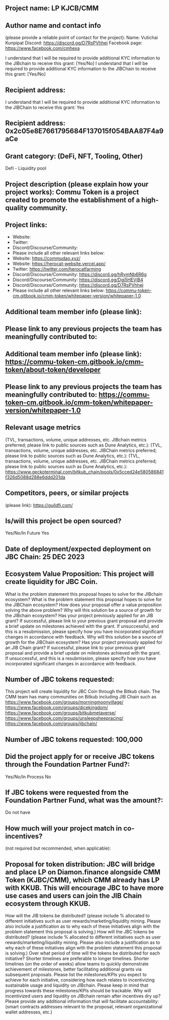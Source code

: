 ## Project name: LP KJCB/CMM

## Author name and contact info 
(please provide a reliable point of contact for the project):
Name: Vutichai Kunpipat
Discord: https://discord.gg/D7RsPVhhej
Facebook page: https://www.facebook.com/cmhexa

I understand that I will be required to provide additional KYC information to the JIBchain  to receive this grant: [Yes/No]
I understand that I will be required to provide additional KYC information to the JIBChain  to receive this grant: [Yes/No]

## Recipient address:
I understand that I will be required to provide additional KYC information to the JIBChain  to receive this grant: Yes
## Recipient address: 0x2c05e8E7661795684F137015f054BAA87F4a9aCe


## Grant category: (DeFi, NFT, Tooling, Other)
Defi - Liquidity pool


## Project description (please explain how your project works): Commu Token is a project created to promote the establishment of a high-quality community.

## Project links:

* Website:
* Twitter:
* Discord/Discourse/Community:
* Please include all other relevant links below:
* Website: https://commudao.xyz/
* Website: https://herocat-website.vercel.app/
* Twitter: https://twitter.com/herocatfarming
* Discord/Discourse/Community: https://discord.gg/hRymNb6R6g
* Discord/Discourse/Community: https://discord.gg/Dgj5HEVjB4
* Discord/Discourse/Community: https://discord.gg/D7RsPVhhej
* Please include all other relevant links below: https://commu-token-cm.gitbook.io/cmm-token/whitepaper-version/whitepaper-1.0

## Additional team member info (please link):

## Please link to any previous projects the team has meaningfully contributed to:
## Additional team member info (please link): https://commu-token-cm.gitbook.io/cmm-token/about-token/developer

## Please link to any previous projects the team has meaningfully contributed to: https://commu-token-cm.gitbook.io/cmm-token/whitepaper-version/whitepaper-1.0

## Relevant usage metrics 
(TVL, transactions, volume, unique addresses, etc. JIBchain metrics preferred; please link to public sources such as Dune Analytics, etc.):
(TVL, transactions, volume, unique addresses, etc. JIBChain metrics preferred; please link to public sources such as Dune Analytics, etc.):
(TVL, transactions, volume, unique addresses, etc. JIBChain metrics preferred; please link to public sources such as Dune Analytics, etc.): https://www.geckoterminal.com/bitkub_chain/pools/0x5cced24e580586841f326d5088d288e6ddd201da

## Competitors, peers, or similar projects 
(please link): https://guildfi.com/

## Is/will this project be open sourced? 
Yes/No/In Future
Yes


## Date of deployment/expected deployment on JBC Chain: 25 DEC 2023

## Ecosystem Value Proposition: This project will create liquidity for JBC Coin.

What is the problem statement this proposal hopes to solve for the JIBchain ecosystem?
What is the problem statement this proposal hopes to solve for the JIBChain ecosystem?
How does your proposal offer a value proposition solving the above problem?
Why will this solution be a source of growth for the JIBchain ecosystem?
Has your project previously applied for an JIB grant? If successful, please link to your previous grant proposal and provide a brief update on milestones achieved with the grant. If unsuccessful, and this is a resubmission, please specify how you have incorporated significant changes in accordance with feedback.
Why will this solution be a source of growth for the JIBChain ecosystem?
Has your project previously applied for an JIB Chain grant? If successful, please link to your previous grant proposal and provide a brief update on milestones achieved with the grant. If unsuccessful, and this is a resubmission, please specify how you have incorporated significant changes in accordance with feedback.

## Number of JBC tokens requested:
This project will create liquidity for JBC Coin through the Bitkub chain. The CMM team has many communities on Bitkub including JIB Chain such as
https://www.facebook.com/groups/morningmoonvillage/
https://www.facebook.com/groups/dicekingdom/
https://www.facebook.com/groups/bitkubmetaverse/
https://www.facebook.com/groups/unsleepsheepracing/
https://www.facebook.com/groups/jibchain/


## Number of JBC tokens requested: 100,000

## Did the project apply for or receive JBC tokens through the Foundation Partner Fund?:
Yes/No/In Process
No

## If JBC tokens were requested from the Foundation Partner Fund, what was the amount?:
Do not have

## How much will your project match in co-incentives? 
(not required but recommended, when applicable):


## Proposal for token distribution: JBC will bridge and place LP on Diamon.finance alongside CMM Token (KJBC/CMM), which CMM already has LP with KKUB. This will encourage JBC to have more use cases and users can join the JIB Chain ecosystem through KKUB.

How will the JIB tokens be distributed? (please include % allocated to different initiatives such as user rewards/marketing/liquidity mining. Please also include a justification as to why each of these initiatives align with the problem statement this proposal is solving.)
How will the JBC tokens be distributed? (please include % allocated to different initiatives such as user rewards/marketing/liquidity mining. Please also include a justification as to why each of these initiatives align with the problem statement this proposal is solving.)
Over what period of time will the tokens be distributed for each initiative? Shorter timelines are preferable to longer timelines. Shorter timelines (on the order of weeks) allow teams to quickly demonstrate achievement of milestones, better facilitating additional grants via subsequent proposals.
Please list the milestones/KPIs you expect to achieve for each initiative, considering how each relates to incentivizing sustainable usage and liquidity on JIBchain. Please keep in mind that progress towards these milestones/KPIs should be trackable.
Why will incentivized users and liquidity on JIBchain remain after incentives dry up?
Please provide any additional information that will facilitate accountability:(smart contracts addresses relevant to the proposal, relevant organizational wallet addresses, etc.)
